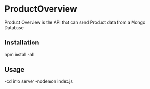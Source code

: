 # ProductOverview

Product Overview is the API that can send Product data from a Mongo Database

## Installation

npm install -all 

## Usage

-cd into server
-nodemon index.js 
